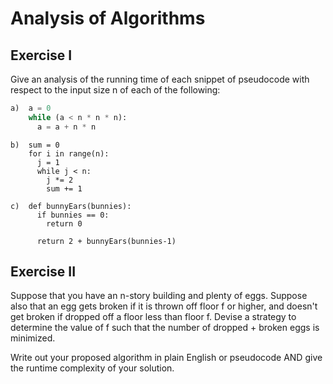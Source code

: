 # Analysis of Algorithms

## Exercise I

Give an analysis of the running time of each snippet of
pseudocode with respect to the input size n of each of the following:

```python
a)  a = 0
	while (a < n * n * n):
	  a = a + n * n
```


```
b)  sum = 0
	for i in range(n):
	  j = 1
	  while j < n:
		j *= 2
		sum += 1
```

```
c)  def bunnyEars(bunnies):
	  if bunnies == 0:
		return 0

	  return 2 + bunnyEars(bunnies-1)
```

## Exercise II

Suppose that you have an n-story building and plenty of eggs. Suppose also that an egg gets broken if it is thrown off floor f or higher, and doesn't get broken if dropped off a floor less than floor f. Devise a strategy to determine the value of f such that the number of dropped + broken eggs is minimized.

Write out your proposed algorithm in plain English or pseudocode AND give the runtime complexity of your solution.
